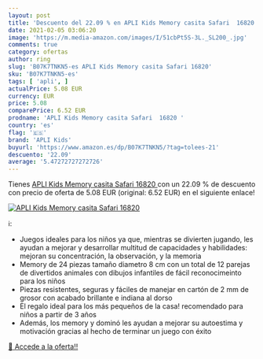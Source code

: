 ```yaml
---
layout: post
title: 'Descuento del 22.09 % en APLI Kids Memory casita Safari  16820 '
date: 2021-02-05 03:06:20
image: 'https://m.media-amazon.com/images/I/51cbPt5S-3L._SL200_.jpg'
comments: true
category: ofertas
author: ring
slug: 'B07K7TNKN5-es APLI Kids Memory casita Safari 16820'
sku: 'B07K7TNKN5-es'
tags: [ 'apli', ]
actualPrice: 5.08 EUR
currency: EUR
price: 5.08
comparePrice: 6.52 EUR
prodname: 'APLI Kids Memory casita Safari  16820 '
country: 'es'
flag: '🇪🇸'
brand: 'APLI Kids'
buyurl: 'https://www.amazon.es/dp/B07K7TNKN5/?tag=tolees-21'
descuento: '22.09'
average: '5.47272727272726'
---
```


Tienes [APLI Kids Memory casita Safari  16820 ](https://www.amazon.es/dp/B07K7TNKN5/?tag=tolees-21) con un 22.09 % de descuento con precio de oferta de 5.08 EUR (original: 6.52 EUR) en el siguiente enlace!

[![APLI Kids Memory casita Safari  16820 ](https://m.media-amazon.com/images/I/51cbPt5S-3L._SL200_.jpg)](https://www.amazon.es/dp/B07K7TNKN5/?tag=tolees-21)

ℹ️:

- Juegos ideales para los niños ya que, mientras se divierten jugando, les ayudan a mejorar y desarrollar multitud de capacidades y habilidades: mejoran su concentración, la observación, y la memoria
- Memory de 24 piezas tamaño diametro 8 cm con un total de 12 parejas de divertidos animales con dibujos infantiles de fácil reconocimeinto para los niños
- Piezas resistentes, seguras y fáciles de manejar en cartón de 2 mm de grosor con acabado brillante e indiana al dorso
- El regalo ideal para los más pequeños de la casa! recomendado para niños a partir de 3 años
- Además, los memory y dominó les ayudan a mejorar su autoestima y motivación gracias al hecho de terminar un juego con éxito

[🛒 Accede a la oferta!!](https://www.amazon.es/dp/B07K7TNKN5/?tag=tolees-21)
